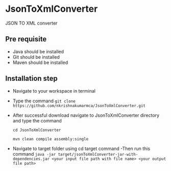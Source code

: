 # JsonToXmlConverter

JSON TO XML converter

## Pre requisite
 - Java should be installed
 - Git should be installed
 - Maven should be installed

## Installation step
-  Navigate to your workspace in terminal
- Type the command 
` git clone https://github.com/nkrishnakumarmca/JsonToXmlConverter.git `
- After successful download navigate to JsonToXmlConverter directory and  type the command 

    ` cd JsonToXmlConverter `
    
    ` mvn clean compile assembly:single `
- Navigate to target folder  using cd target command
-Then run this command 
` java -jar target/jsonToXmlConverter-jar-with-dependencies.jar <your input file path with file name> <your output file path> `
